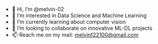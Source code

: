 - 👋 Hi, I’m @melvin-02
- 👀 I’m interested in Data Science and Machine Learning
- 🌱 I’m currently learning about computer vision
- 💞️ I’m looking to collaborate on innovative ML-DL projects
- 📫 Reach me on my mail: melvinf22100@gmail.com 

<!---
melvin-02/melvin-02 is a ✨ special ✨ repository because its `README.md` (this file) appears on your GitHub profile.
You can click the Preview link to take a look at your changes.
--->
